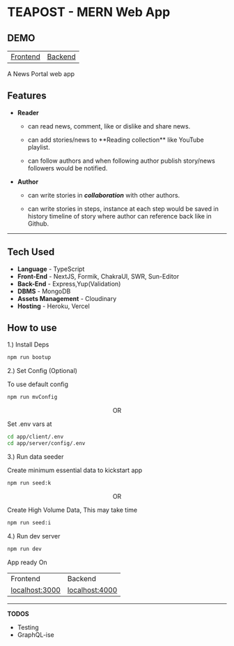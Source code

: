 # TEAPOST - MERN Web App

## DEMO

<table  width="100%"  >
<tr>
<td>
<a href="https://teapost.vercel.app" target="_blank" >Frontend</a>
</td>
<td><a href="https://teapost.herokuapp.com" target="_blank" >Backend</a>
</td>
</tr> 
</table>

A News Portal web app

## Features

- **Reader**

  - can read news, comment, like or dislike and share news.

  - can add stories/news to \*\*Reading collection\*\* like YouTube playlist.

  - can follow authors and when following author publish story/news followers would be notified.

- **Author**

  - can write stories in **_collaboration_** with other authors.

  - can write stories in steps, instance at each step would be saved in history timeline of story where author can reference back like in Github.

---

## Tech Used

- **Language** - TypeScript
- **Front-End** - NextJS, Formik, ChakraUI, SWR, Sun-Editor
- **Back-End** - Express,Yup(Validation)
- **DBMS** - MongoDB
- **Assets Management** - Cloudinary
- **Hosting** - Heroku, Vercel

## How to use

1.) Install Deps

```sh
npm run bootup
```

2.) Set Config (Optional)

To use default config

```sh
npm run mvConfig
```

<center>OR</center>

Set .env vars at

```sh
cd app/client/.env
cd app/server/config/.env
```

<!-- > _This step is optional, if you want to use localhost of MongoDB & No Email service provider And No Cloudinary .envs_ -->

3.) Run data seeder

Create minimum essential data to kickstart app

```sh
npm run seed:k
```

<center>OR</center>

Create High Volume Data, This may take time

```sh
npm run seed:i
```

4.) Run dev server

```sh
npm run dev
```

App ready On

<table  width="100%"  >
<tr>
<td>Frontend
</td><td>Backend
</td>
</tr>
<tr>
<td><a href="http://localhost:3000" target="_blank" >localhost:3000</a>
</td><td><a href="http://localhost:4000" target="_blank" >localhost:4000</a>
</td>
</tr>
</table>

---

**TODOS**

- Testing
- GraphQL-ise

